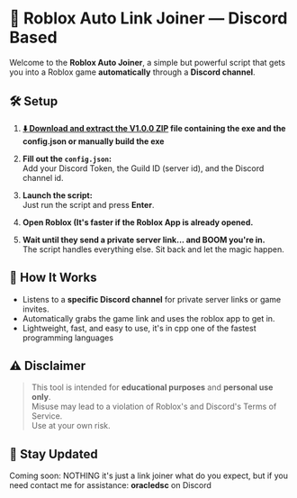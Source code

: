 # 🚀 Roblox Auto Link Joiner — Discord Based

Welcome to the **Roblox Auto Joiner**, a simple but powerful script that gets you into a Roblox game **automatically** through a **Discord channel**.

## 🛠️ Setup

1. **[⬇️ Download and extract the V1.0.0 ZIP](https://github.com/oracle-dsc/roblox-autolink-joiner/releases/download/V1.0.0/V1.0.0.zip)
 file containing the exe and the config.json or manually build the exe**

2. **Fill out the `config.json`:**  
   Add your Discord Token, the Guild ID (server id), and the Discord channel id.

3. **Launch the script:**  
   Just run the script and press **Enter**.

4. **Open Roblox (It's faster if the Roblox App is already opened.**

5. **Wait until they send a private server link... and BOOM you're in.**  
   The script handles everything else. Sit back and let the magic happen.

## 💬 How It Works

- Listens to a **specific Discord channel** for private server links or game invites.
- Automatically grabs the game link and uses the roblox app to get in.
- Lightweight, fast, and easy to use, it's in cpp one of the fastest programming languages

## ⚠️ Disclaimer

> This tool is intended for **educational purposes** and **personal use only**.  
> Misuse may lead to a violation of Roblox's and Discord's Terms of Service.  
> Use at your own risk.

## 🔗 Stay Updated

Coming soon: NOTHING it's just a link joiner what do you expect, but if you need contact me for assistance: **oracledsc** on Discord
